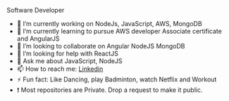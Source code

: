<!--
**anujaItachi/anujaItachi** is a ✨ _special_ ✨ repository because its `README.md` (this file) appears on your GitHub profile.
-->

Software Developer

- 🔭 I’m currently working on NodeJs, JavaScript, AWS, MongoDB
- 🌱 I’m currently learning to pursue AWS developer Associate certificate and AngularJS
- 👯 I’m looking to collaborate on Angular NodeJS MongoDB
- 🤔 I’m looking for help with ReactJS
- 💬 Ask me about JavaScript, NodeJS
- 📫 How to reach me: [Linkedin](www.linkedin.com/in/anuja-patil-ab797111a)
- ⚡ Fun fact: Like Dancing, play Badminton, watch Netflix and Workout
- ❗ Most repositories are Private. Drop a request to make it public.

